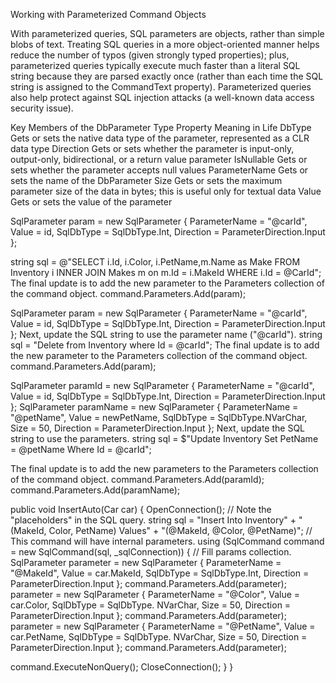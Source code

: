 Working with Parameterized Command Objects

With parameterized queries, SQL parameters are objects, rather than simple blobs of text.
Treating SQL queries in a more object-oriented manner helps reduce the number of typos (given strongly
typed properties); plus, parameterized queries typically execute much faster than a literal SQL string
because they are parsed exactly once (rather than each time the SQL string is assigned to the CommandText
property). Parameterized queries also help protect against SQL injection attacks (a well-known data access
security issue).


Key Members of the DbParameter Type
Property Meaning in Life
DbType Gets or sets the native data type of the parameter, represented as a CLR data type
Direction Gets or sets whether the parameter is input-only, output-only, bidirectional, or a return
value parameter
IsNullable Gets or sets whether the parameter accepts null values
ParameterName Gets or sets the name of the DbParameter
Size Gets or sets the maximum parameter size of the data in bytes; this is useful only for
textual data
Value Gets or sets the value of the parameter


SqlParameter param = new SqlParameter
{
ParameterName = "@carId",
Value = id,
SqlDbType = SqlDbType.Int,
Direction = ParameterDirection.Input
};


string sql =
@"SELECT i.Id, i.Color, i.PetName,m.Name as Make
FROM Inventory i
INNER JOIN Makes m on m.Id = i.MakeId
WHERE i.Id = @CarId";
The final update is to add the new parameter to the Parameters collection of the command object.
command.Parameters.Add(param);



SqlParameter param = new SqlParameter
{
ParameterName = "@carId",
Value = id,
SqlDbType = SqlDbType.Int,
Direction = ParameterDirection.Input
};
Next, update the SQL string to use the parameter name ("@carId").
string sql = "Delete from Inventory where Id = @carId";
The final update is to add the new parameter to the Parameters collection of the command object.
command.Parameters.Add(param);


SqlParameter paramId = new SqlParameter
{
ParameterName = "@carId",
Value = id,
SqlDbType = SqlDbType.Int,
Direction = ParameterDirection.Input
};
SqlParameter paramName = new SqlParameter
{
ParameterName = "@petName",
Value = newPetName,
SqlDbType = SqlDbType.NVarChar,
Size = 50,
Direction = ParameterDirection.Input
};
Next, update the SQL string to use the parameters.
string sql = $"Update Inventory Set PetName = @petName Where Id = @carId";


The final update is to add the new parameters to the Parameters collection of the command object.
command.Parameters.Add(paramId);
command.Parameters.Add(paramName);


public void InsertAuto(Car car)
{
OpenConnection();
// Note the "placeholders" in the SQL query.
string sql = "Insert Into Inventory" +
"(MakeId, Color, PetName) Values" +
"(@MakeId, @Color, @PetName)";
// This command will have internal parameters.
using (SqlCommand command = new SqlCommand(sql, _sqlConnection))
{
// Fill params collection.
SqlParameter parameter = new SqlParameter
{
ParameterName = "@MakeId",
Value = car.MakeId,
SqlDbType = SqlDbType.Int,
Direction = ParameterDirection.Input
};
command.Parameters.Add(parameter);
parameter = new SqlParameter
{
ParameterName = "@Color",
Value = car.Color,
SqlDbType = SqlDbType. NVarChar,
Size = 50,
Direction = ParameterDirection.Input
};
command.Parameters.Add(parameter);
parameter = new SqlParameter
{
ParameterName = "@PetName",
Value = car.PetName,
SqlDbType = SqlDbType. NVarChar,
Size = 50,
Direction = ParameterDirection.Input
};
command.Parameters.Add(parameter);

command.ExecuteNonQuery();
CloseConnection();
}
}


